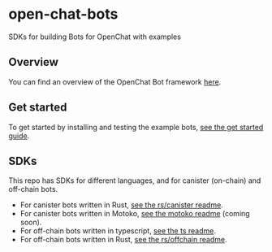 # open-chat-bots

SDKs for building Bots for OpenChat with examples

## Overview

You can find an overview of the OpenChat Bot framework [here](./OVERVIEW.md).

## Get started

To get started by installing and testing the example bots, [see the get started guide](GETSTARTED.md).

## SDKs

This repo has SDKs for different languages, and for canister (on-chain) and off-chain bots.

- For canister bots written in Rust, [see the rs/canister readme](./rs/canister/README.md).
- For canister bots written in Motoko, [see the motoko readme](./motoko/README.md) (coming soon).
- For off-chain bots written in typescript, [see the ts readme](./ts/README.md).
- For off-chain bots written in Rust, [see the rs/offchain readme](./rs/offchain/README.md).
